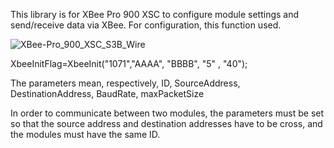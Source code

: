 This library is for XBee Pro 900 XSC to configure module settings and send/receive data via XBee.
For configuration, this function used.

![XBee-Pro_900_XSC_S3B_Wire](https://user-images.githubusercontent.com/34924065/136598218-7d90e0d4-734f-48aa-b903-c06e6ad69006.jpg)

XbeeInitFlag=XbeeInit("1071","AAAA", "BBBB", "5" , "40");

The parameters mean, respectively,
ID, SourceAddress, DestinationAddress, BaudRate, maxPacketSize

In order to communicate between two modules, the parameters must be set so that the source address and destination addresses have to be cross, and the modules must have the same ID.
